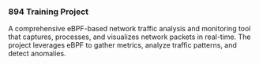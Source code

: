 <h3>894 Training Project</h3> 
<p> 
A comprehensive eBPF-based network traffic analysis and monitoring tool that 
captures, processes, and visualizes network packets in real-time. The project 
leverages eBPF to gather metrics, analyze traffic patterns, and detect anomalies.
</p>